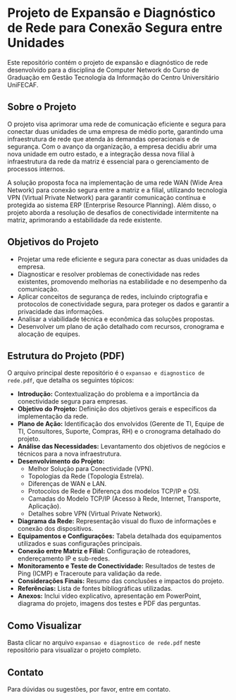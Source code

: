 # Projeto de Expansão e Diagnóstico de Rede para Conexão Segura entre Unidades

Este repositório contém o projeto de expansão e diagnóstico de rede desenvolvido para a disciplina de Computer Network do Curso de Graduação em Gestão Tecnologia da Informação do Centro Universitário UniFECAF.

## Sobre o Projeto

O projeto visa aprimorar uma rede de comunicação eficiente e segura para conectar duas unidades de uma empresa de médio porte, garantindo uma infraestrutura de rede que atenda às demandas operacionais e de segurança. Com o avanço da organização, a empresa decidiu abrir uma nova unidade em outro estado, e a integração dessa nova filial à infraestrutura da rede da matriz é essencial para o gerenciamento de processos internos.

A solução proposta foca na implementação de uma rede WAN (Wide Area Network) para conexão segura entre a matriz e a filial, utilizando tecnologia VPN (Virtual Private Network) para garantir comunicação contínua e protegida ao sistema ERP (Enterprise Resource Planning). Além disso, o projeto aborda a resolução de desafios de conectividade intermitente na matriz, aprimorando a estabilidade da rede existente.

## Objetivos do Projeto

* Projetar uma rede eficiente e segura para conectar as duas unidades da empresa.
* Diagnosticar e resolver problemas de conectividade nas redes existentes, promovendo melhorias na estabilidade e no desempenho da comunicação.
* Aplicar conceitos de segurança de redes, incluindo criptografia e protocolos de conectividade segura, para proteger os dados e garantir a privacidade das informações.
* Analisar a viabilidade técnica e econômica das soluções propostas.
* Desenvolver um plano de ação detalhado com recursos, cronograma e alocação de equipes.

## Estrutura do Projeto (PDF)

O arquivo principal deste repositório é o `expansao e diagnostico de rede.pdf`, que detalha os seguintes tópicos:

* **Introdução:** Contextualização do problema e a importância da conectividade segura para empresas.
* **Objetivo do Projeto:** Definição dos objetivos gerais e específicos da implementação da rede.
* **Plano de Ação:** Identificação dos envolvidos (Gerente de TI, Equipe de TI, Consultores, Suporte, Compras, RH) e o cronograma detalhado do projeto.
* **Análise das Necessidades:** Levantamento dos objetivos de negócios e técnicos para a nova infraestrutura.
* **Desenvolvimento do Projeto:**
    * Melhor Solução para Conectividade (VPN).
    * Topologias da Rede (Topologia Estrela).
    * Diferenças de WAN e LAN.
    * Protocolos de Rede e Diferença dos modelos TCP/IP e OSI.
    * Camadas do Modelo TCP/IP (Acesso à Rede, Internet, Transporte, Aplicação).
    * Detalhes sobre VPN (Virtual Private Network).
* **Diagrama da Rede:** Representação visual do fluxo de informações e conexão dos dispositivos.
* **Equipamentos e Configurações:** Tabela detalhada dos equipamentos utilizados e suas configurações principais.
* **Conexão entre Matriz e Filial:** Configuração de roteadores, endereçamento IP e sub-redes.
* **Monitoramento e Teste de Conectividade:** Resultados de testes de Ping (ICMP) e Traceroute para validação da rede.
* **Considerações Finais:** Resumo das conclusões e impactos do projeto.
* **Referências:** Lista de fontes bibliográficas utilizadas.
* **Anexos:** Inclui vídeo explicativo, apresentação em PowerPoint, diagrama do projeto, imagens dos testes e PDF das perguntas.

## Como Visualizar

Basta clicar no arquivo `expansao e diagnostico de rede.pdf` neste repositório para visualizar o projeto completo.


## Contato

Para dúvidas ou sugestões, por favor, entre em contato.